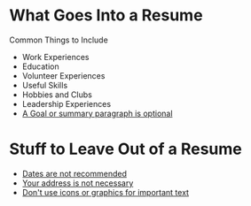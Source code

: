# What Goes Into a Resume

Common Things to Include
- Work Experiences
- Education
- Volunteer Experiences
- Useful Skills
- Hobbies and Clubs
- Leadership Experiences
- [A Goal or summary paragraph is optional](/resume/tips/goal-is-optional.html)


# Stuff to Leave Out of a Resume

- [Dates are not recommended](/resume/tips/dates-not-recommended.html)
- [Your address is not necessary](/resume/tips/address-not-recommended.html)
- [Don't use icons or graphics for important text](/resume/tips/no-icons-or-graphics.html)
